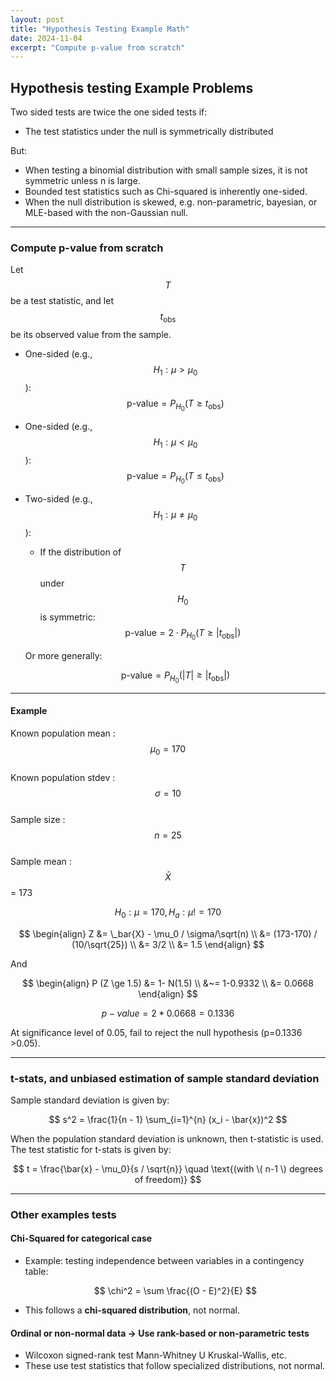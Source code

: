 ```yaml
---
layout: post
title: "Hypothesis Testing Example Math"
date: 2024-11-04
excerpt: "Compute p-value from scratch"
---
```


## Hypothesis testing Example Problems

Two sided tests are twice the one sided tests if:
- The test statistics under the null is symmetrically distributed

But:
- When testing a binomial distribution with small sample sizes, it is not symmetric unless n is large. 
- Bounded test statistics such as Chi-squared is inherently one-sided.
- When the null distribution is skewed, e.g. non-parametric, bayesian, or MLE-based with the non-Gaussian null.

---

### Compute p-value from scratch

Let $$ T $$ be a test statistic, and let $$ t_{\text{obs}} $$ be its observed value from the sample.  

- One-sided (e.g., $$ H_1: \mu > \mu_0 $$): $$ \text{p-value} = P_{H_0}(T \geq t_{\text{obs}}) $$
- One-sided (e.g., $$ H_1: \mu < \mu_0 $$): $$ \text{p-value} = P_{H_0}(T \leq t_{\text{obs}}) $$
- Two-sided (e.g., $$ H_1: \mu \neq \mu_0 $$):
  - If the distribution of $$ T $$ under $$ H_0 $$ is symmetric:
  $$
  \text{p-value} = 2 \cdot P_{H_0}(T \geq |t_{\text{obs}}|)
  $$

  Or more generally:

  $$
  \text{p-value} = P_{H_0}(|T| \geq |t_{\text{obs}}|)
  $$  

---

#### Example

Known population mean : $$ \mu_0 = 170 $$  
Known population stdev : $$ \sigma = 10 $$  
Sample size : $$ n = 25 $$  
Sample mean : $$ \bar{X} $$ = 173  

$$ 
H_0 : \mu = 170, H_a : \mu != 170 
$$  
  
$$
\begin{align}
Z &= \_bar{X} - \mu_0 / \sigma/\sqrt(n) \\
&= (173-170) / (10/\sqrt{25}) \\
&= 3/2 \\
&= 1.5
\end{align}
$$

And

$$
\begin{align}
P (Z \ge 1.5) &= 1- N(1.5) \\
&~= 1-0.9332 \\
&= 0.0668
\end{align}
$$

$$
p-value = 2 * 0.0668 = 0.1336
$$

At significance level of 0.05, fail to reject the null hypothesis (p=0.1336 >0.05).

---

### t-stats, and unbiased estimation of sample standard deviation 

Sample standard deviation is given by:  
  
$$
s^2 = \frac{1}{n - 1} \sum_{i=1}^{n} (x_i - \bar{x})^2
$$

When the population standard deviation is unknown, then t-statistic is used.  
The test statistic for t-stats is given by: 
  
$$
t = \frac{\bar{x} - \mu_0}{s / \sqrt{n}} \quad \text{(with \( n-1 \) degrees of freedom)}
$$

---

### Other examples tests 

#### Chi-Squared for categorical case
- Example: testing independence between variables in a contingency table:  

  $$
  \chi^2 = \sum \frac{(O - E)^2}{E}
  $$
    
- This follows a **chi-squared distribution**, not normal.

#### Ordinal or non-normal data → Use rank-based or non-parametric tests
- Wilcoxon signed-rank test Mann-Whitney U Kruskal-Wallis, etc.
- These use test statistics that follow specialized distributions, not normal.

